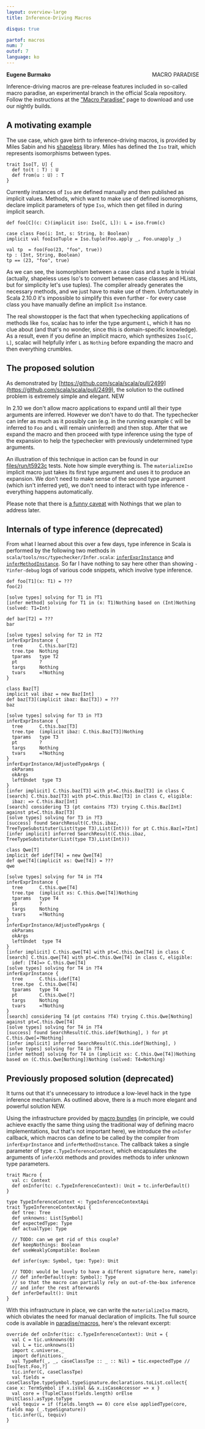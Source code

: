 ```yaml
---
layout: overview-large
title: Inference-Driving Macros

disqus: true

partof: macros
num: 7
outof: 7
language: ko
---
```

<span class="label important" style="float: right;">MACRO PARADISE</span>

**Eugene Burmako**

Inference-driving macros are pre-release features included in so-called macro paradise, an experimental branch in the official Scala repository. Follow the instructions at the ["Macro Paradise"](/overviews/macros/paradise.html) page to download and use our nightly builds.

## A motivating example

The use case, which gave birth to inference-driving macros, is provided by Miles Sabin and his [shapeless](https://github.com/milessabin/shapeless) library. Miles has defined the `Iso` trait, which represents isomorphisms between types.

    trait Iso[T, U] {
      def to(t : T) : U
      def from(u : U) : T
    }

Currently instances of `Iso` are defined manually and then published as implicit values. Methods, which want to make use of
defined isomorphisms, declare implicit parameters of type `Iso`, which then get filled in during implicit search.

    def foo[C](c: C)(implicit iso: Iso[C, L]): L = iso.from(c)

    case class Foo(i: Int, s: String, b: Boolean)
    implicit val fooIsoTuple = Iso.tuple(Foo.apply _, Foo.unapply _)

    val tp  = foo(Foo(23, "foo", true))
    tp : (Int, String, Boolean)
    tp == (23, "foo", true)

As we can see, the isomorphism between a case class and a tuple is trivial (actually, shapeless uses Iso's to convert between case
classes and HLists, but for simplicity let's use tuples). The compiler already generates the necessary methods,
and we just have to make use of them. Unfortunately in Scala 2.10.0 it's impossible to simplify this even further - for every case class
you have manually define an implicit `Iso` instance.

The real showstopper is the fact that when typechecking applications of methods like `foo`, scalac has to infer the type argument `L`,
which it has no clue about (and that's no wonder, since this is domain-specific knowledge). As a result, even if you define an implicit
macro, which synthesizes `Iso[C, L]`, scalac will helpfully infer `L` as `Nothing` before expanding the macro and then everything crumbles.

## The proposed solution

As demonstrated by [https://github.com/scala/scala/pull/2499](https://github.com/scala/scala/pull/2499), the solution to the outlined
problem is extremely simple and elegant. <span class="label success">NEW</span>

In 2.10 we don't allow macro applications to expand until all their type arguments are inferred. However we don't have to do that.
The typechecker can infer as much as it possibly can (e.g. in the running example `C` will be inferred to `Foo` and
`L` will remain uninferred) and then stop. After that we expand the macro and then proceed with type inference using the type of the
expansion to help the typechecker with previously undetermined type arguments.

An illustration of this technique in action can be found in our [files/run/t5923c](https://github.com/scalamacros/kepler/tree/7b890f71ecd0d28c1a1b81b7abfe8e0c11bfeb71/test/files/run/t5923c) tests.
Note how simple everything is. The `materializeIso` implicit macro just takes its first type argument and uses it to produce an expansion.
We don't need to make sense of the second type argument (which isn't inferred yet), we don't need to interact with type inference -
everything happens automatically.

Please note that there is [a funny caveat](https://github.com/scalamacros/kepler/blob/7b890f71ecd0d28c1a1b81b7abfe8e0c11bfeb71/test/files/run/t5923a/Macros_1.scala)
with Nothings that we plan to address later.

## Internals of type inference (deprecated)

From what I learned about this over a few days, type inference in Scala is performed by the following two methods
in `scala/tools/nsc/typechecker/Infer.scala`: [`inferExprInstance`](https://github.com/scalamacros/kepler/blob/d7b59f452f5fa35df48a5e0385f579c98ebf3555/src/compiler/scala/tools/nsc/typechecker/Infer.scala#L1123) and
[`inferMethodInstance`](https://github.com/scalamacros/kepler/blob/d7b59f452f5fa35df48a5e0385f579c98ebf3555/src/compiler/scala/tools/nsc/typechecker/Infer.scala#L1173).
So far I have nothing to say here other than showing `-Yinfer-debug` logs of various code snippets, which involve type inference.

    def foo[T1](x: T1) = ???
    foo(2)

    [solve types] solving for T1 in ?T1
    [infer method] solving for T1 in (x: T1)Nothing based on (Int)Nothing (solved: T1=Int)

    def bar[T2] = ???
    bar

    [solve types] solving for T2 in ?T2
    inferExprInstance {
      tree      C.this.bar[T2]
      tree.tpe  Nothing
      tparams   type T2
      pt        ?
      targs     Nothing
      tvars     =?Nothing
    }

    class Baz[T]
    implicit val ibaz = new Baz[Int]
    def baz[T3](implicit ibaz: Baz[T3]) = ???
    baz

    [solve types] solving for T3 in ?T3
    inferExprInstance {
      tree      C.this.baz[T3]
      tree.tpe  (implicit ibaz: C.this.Baz[T3])Nothing
      tparams   type T3
      pt        ?
      targs     Nothing
      tvars     =?Nothing
    }
    inferExprInstance/AdjustedTypeArgs {
      okParams
      okArgs
      leftUndet  type T3
    }
    [infer implicit] C.this.baz[T3] with pt=C.this.Baz[T3] in class C
    [search] C.this.baz[T3] with pt=C.this.Baz[T3] in class C, eligible:
      ibaz: => C.this.Baz[Int]
    [search] considering T3 (pt contains ?T3) trying C.this.Baz[Int] against pt=C.this.Baz[T3]
    [solve types] solving for T3 in ?T3
    [success] found SearchResult(C.this.ibaz, TreeTypeSubstituter(List(type T3),List(Int))) for pt C.this.Baz[=?Int]
    [infer implicit] inferred SearchResult(C.this.ibaz, TreeTypeSubstituter(List(type T3),List(Int)))

    class Qwe[T]
    implicit def idef[T4] = new Qwe[T4]
    def qwe[T4](implicit xs: Qwe[T4]) = ???
    qwe

    [solve types] solving for T4 in ?T4
    inferExprInstance {
      tree      C.this.qwe[T4]
      tree.tpe  (implicit xs: C.this.Qwe[T4])Nothing
      tparams   type T4
      pt        ?
      targs     Nothing
      tvars     =?Nothing
    }
    inferExprInstance/AdjustedTypeArgs {
      okParams
      okArgs
      leftUndet  type T4
    }
    [infer implicit] C.this.qwe[T4] with pt=C.this.Qwe[T4] in class C
    [search] C.this.qwe[T4] with pt=C.this.Qwe[T4] in class C, eligible:
      idef: [T4]=> C.this.Qwe[T4]
    [solve types] solving for T4 in ?T4
    inferExprInstance {
      tree      C.this.idef[T4]
      tree.tpe  C.this.Qwe[T4]
      tparams   type T4
      pt        C.this.Qwe[?]
      targs     Nothing
      tvars     =?Nothing
    }
    [search] considering T4 (pt contains ?T4) trying C.this.Qwe[Nothing] against pt=C.this.Qwe[T4]
    [solve types] solving for T4 in ?T4
    [success] found SearchResult(C.this.idef[Nothing], ) for pt C.this.Qwe[=?Nothing]
    [infer implicit] inferred SearchResult(C.this.idef[Nothing], )
    [solve types] solving for T4 in ?T4
    [infer method] solving for T4 in (implicit xs: C.this.Qwe[T4])Nothing based on (C.this.Qwe[Nothing])Nothing (solved: T4=Nothing)

## Previously proposed solution (deprecated)

It turns out that it's unnecessary to introduce a low-level hack in the type inference mechanism.
As outlined above, there is a much more elegant and powerful solution <span class="label success">NEW</span>.

Using the infrastructure provided by [macro bundles](/overviews/macros/bundles.html) (in principle, we could achieve exactly the same
thing using the traditional way of defining macro implementations, but that's not important here), we introduce the `onInfer` callback,
which macros can define to be called by the compiler from `inferExprInstance` and `inferMethodInstance`. The callback takes a single
parameter of type `c.TypeInferenceContext`, which encapsulates the arguments of `inferXXX` methods and provides methods to infer
unknown type parameters.

    trait Macro {
      val c: Context
      def onInfer(tc: c.TypeInferenceContext): Unit = tc.inferDefault()
    }

    type TypeInferenceContext <: TypeInferenceContextApi
    trait TypeInferenceContextApi {
      def tree: Tree
      def unknowns: List[Symbol]
      def expectedType: Type
      def actualType: Type

      // TODO: can we get rid of this couple?
      def keepNothings: Boolean
      def useWeaklyCompatible: Boolean

      def infer(sym: Symbol, tpe: Type): Unit

      // TODO: would be lovely to have a different signature here, namely:
      // def inferDefault(sym: Symbol): Type
      // so that the macro can partially rely on out-of-the-box inference
      // and infer the rest afterwards
      def inferDefault(): Unit
    }

With this infrastructure in place, we can write the `materializeIso` macro, which obviates the need for manual declaration of implicits.
The full source code is available in [paradise/macros](https://github.com/scalamacros/kepler/blob/paradise/macros/test/files/run/macro-programmable-type-inference/Impls_Macros_1.scala), here's the relevant excerpt:

    override def onInfer(tic: c.TypeInferenceContext): Unit = {
      val C = tic.unknowns(0)
      val L = tic.unknowns(1)
      import c.universe._
      import definitions._
      val TypeRef(_, _, caseClassTpe :: _ :: Nil) = tic.expectedType // Iso[Test.Foo,?]
      tic.infer(C, caseClassTpe)
      val fields = caseClassTpe.typeSymbol.typeSignature.declarations.toList.collect{ case x: TermSymbol if x.isVal && x.isCaseAccessor => x }
      val core = (TupleClass(fields.length) orElse UnitClass).asType.toType
      val tequiv = if (fields.length == 0) core else appliedType(core, fields map (_.typeSignature))
      tic.infer(L, tequiv)
    }
